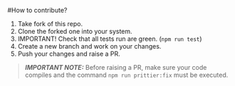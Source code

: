 #How to contribute?

1. Take fork of this repo.
2. Clone the forked one into your system.
3. IMPORTANT! Check that all tests run are green. (`npm run test`)
4. Create a new branch and work on your changes.
5. Push your changes and raise a PR.

> **_IMPORTANT NOTE:_** Before raising a PR, make sure your code compiles and the command `npm run prittier:fix` must be executed.
